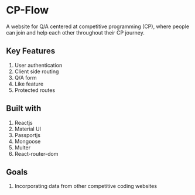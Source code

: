 # CP-Flow

A website for Q/A centered at competitive programming (CP), where people can join and help each other throughout their CP journey.

## Key Features

1. User authentication
2. Client side routing
3. Q/A form
4. Like feature
5. Protected routes

## Built with 

1. Reactjs
2. Material UI
3. Passportjs
4. Mongoose
5. Multer
6. React-router-dom

## Goals

1. Incorporating data from other competitive coding websites 
